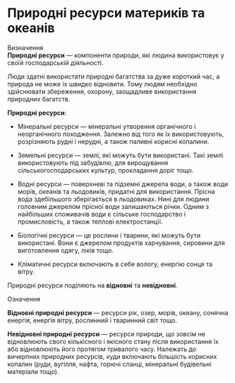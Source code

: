 # Природнi ресурси материкiв та океанiв


<div class="eoz-wrap">
<span class="eoz">Визначення</span>
<div class="eoz-text">
<b>Природнi ресурси</b> — компоненти природи, якi людина використовує у своїй господарськiй дiяльностi.
</div>
</div>

Люди здатні використати природні багатства за дуже короткий час, а природа не може їх швидко відновити. Тому людям необхідно здійснювати збереження, охорону, заощадливе використання природних багатств.

**Природні ресурси**:

-   <span class="p1">Мінеральні ресурси</span> — мінеральні утворення органічного і неорганічного походження. Залежно від того як їх використовують, розрізняють рудні і нерудні, а також паливні корисні копалини.

-   <span class="p1">Земельні ресурси</span> — землі, які можуть бути використані. Такі землі використовують під забудівлю, для вирощування сільськогосподарських культур, прокладання доріг тощо.

-   <span class="p1">Водні ресурси</span> — поверхневі та підземні джерела води, а також води морів, океанів та льодовиків, придатні для використання. Прісна вода здебільшого зберігається в льодовиках. Нині для людини головним джерелом прісної води залишаються річки. Одним з найбільших споживачів води є сільське господарство і промисловість, а також теплові електростанції.

-   <span class="p1">Біологічні ресурси</span> — це рослини і тварини, які можуть бути використані. Вони є джерелом продуктів харчування, сировини для виготовлення одягу, ліків тощо.

-   <span class="p1">Кліматичні ресурси</span> включають в себе вологу, енергію сонця та вітру.

Природні ресурси поділяють на **відновні** та **невідновні**.

<div class="eoz-wrap">
<span class="eoz">Означення</span>
<div class="eoz-text">
<p><b>Вiдновнi природнi ресурси</b> — ресурси рiк, озер, морiв, океану, сонячна енергiя, енергiя вiтру, рослинний i тваринний свiт тощо.</p>
<b>Невiдновнi природнi ресурси</b> — ресурси природи, що зовсiм не вiдновлюють свого кількісного і якісного стану пiсля використання їх або вiдновлюють його протягом тривалого часу. Належать до вичерпних природних ресурсiв, куди включають бiльшiсть корисних копалин (руди, вугiлля, нафта, горючi сланцi, мiнеральнi будiвельнi матерiали тощо).
</div>
</div>
